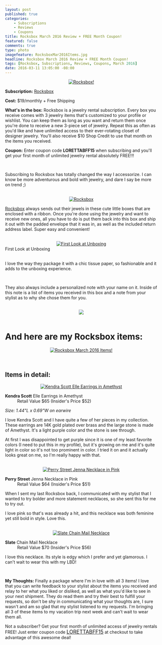 ```yaml
---
layout: post
published: true
categories: 
    - Subscriptions
    - Reviews
    - Coupons
title: Rocksbox March 2016 Review + FREE Month Coupon!
featured: false
comments: true
type: photo
imagefeature: RocksboxMar2016Items.jpg
headline: Rocksbox March 2016 Review + FREE Month Coupon!
tags: [Rocksbox, Subscriptions, Reviews, Coupons, March 2016]
date: 2016-03-11 13:05:00 -08:00
---
```


<center><a href="https://www.rocksbox.com" target="_blank">
<img src="/images/RocksboxMar2016Package.jpg" border="0" style="border:none;max-width:100%;" alt="Rocksbox!" />
</a></center>

<p><b>Subscription:</b> <a href="https://www.rocksbox.com" target="_blank">Rocksbox</a></p>
<p><b>Cost:</b> $19/monthly + Free Shipping</p>
<p><b>What's in the box:</b> Rocksbox is a jewelry rental subscription. Every box you receive comes with 3 jewelry items that's customized to your profile or wishlist. You can keep them as long as you want and return them once you're done to receive a new 3-piece set of jewelry. Repeat this as often as you'd like and have unlimited access to their ever-rotating closet of designer jewelry. You'll also receive $10 Shop Credit to use that month on the items you received.</p>
<p><b>Coupon:</b> Enter coupon code <b>LORETTABFF15</b> when subscribing and you'll get your first month of unlimited jewelry rental absolutely FREE!!!</p>

<br>

<p>Subscribing to Rocksbox has totally changed the way I accessorize. I can know be more adventurous and bold with jewelry, and dare I say be more on trend ;)</p>

<br>

<center><a href="https://www.rocksbox.com" target="_blank">
<img src="/images/RocksboxMar2016Box.jpg" border="0" style="border:none;max-width:100%;" alt="Rocksbox" />
</a></center>

<p><a href="https://www.rocksbox.com" target="_blank">Rocksbox</a> always sends out their jewels in these cute little boxes that are enclosed with a ribbon. Once you're done using the jewelry and want to receive new ones, all you have to do is put them back into this box and ship it out with the padded envelope that it was in, as well as the included return address label. Super easy and convenient!</p>

<br>

<center><a href="https://www.rocksbox.com" target="_blank">
<img src="/images/RocksboxMar2016OpenBox.jpg" border="0" style="border:none;max-width:100%;" alt="First Look at Unboxing" />
</a></center>
<figcaption>First Look at Unboxing</figcaption>
<br>

<p>I love the way they package it with a chic tissue paper, so fashionable and it adds to the unboxing experience.</p>

<br>

<p>They also always include a personalized note with your name on it. Inside of this note is a list of items you received in this box and a note from your stylist as to why she chose them for you.</p>

<br>

<center><a href="https://www.rocksbox.com" target="_blank">
<img src="/images/RocksboxMar2016Info.jpg" border="0" style="border:none;max-width:100%;" />
</a></center>

<br>

# And here are my Rocksbox items:

<p><center><a href="https://www.rocksbox.com" target="_blank">
<img src="/images/RocksboxMar2016Items.jpg" border="0" style="border:none;max-width:100%;" alt="Rocksbox March 2016 Items!" /></a></center></p>
<br>

## Items in detail:

<center><a href="https://www.rocksbox.com" target="_blank">
<img src="/images/RocksboxMar2016KendraScottElleEarringsAmethyst.jpg" border="0" style="border:none;max-width:100%;" alt="Kendra Scott Elle Earrings in Amethyst"/>
</a></center>

<DL>
<DT><b>Kendra Scott</b> Elle Earrings in Amethyst</DT>
<DD>Retail Value $65 (Insider's Price $52)</DD>
</DL>

<p><i>Size: 1.44"L x 0.69"W on earwire</i></p>

<p>I love Kendra Scott and I have quite a few of her pieces in my collection. These earrings are 14K gold plated over brass and the large stone is made of Amethyst. It's a light purple color and the stone is see through.</p>

<p>At first I was disappointed to get purple since it is one of my least favorite colors (I need to put this in my profile), but it's growing on me and it's quite light in color so it's not too prominent in color. I tried it on and it actually looks great on me, so I'm really happy with that.</p>

<br>

<center><a href="https://www.rocksbox.com" target="_blank">
<img src="/images/RocksboxMar2016PerryStreetJennaNecklacePink.jpg" border="0" style="border:none;max-width:100%;" alt="Perry Street Jenna Necklace in Pink"/>
</a></center>

<DL>
<DT><b>Perry Street</b> Jenna Necklace in Pink</DT>
<DD>Retail Value $64 (Insider's Price $51)</DD>
</DL>

<p>When I sent my last Rocksbox back, I communicated with my stylist that I wanted to try bolder and more statement necklaces, so she sent this for me to try out.</p>

<p>I love pink so that's was already a hit, and this necklace was both feminine yet still bold in style. Love this.</p>

<br>

<center><a href="https://www.rocksbox.com" target="_blank">
<img src="/images/RocksboxMar2016SlateChainMailNecklace.jpg" border="0" style="border:none;max-width:100%;" alt="Slate Chain Mail Necklace"/>
</a></center>

<DL>
<DT><b>Slate</b> Chain Mail Necklace</DT>
<DD>Retail Value $70 (Insider's Price $56)</DD>
</DL>

<p>I love this necklace. Its style is edgy which I prefer and yet glamorous. I can't wait to wear this with my LBD!</p>

<br>

<p><i class="icon-exclamation-sign"></i><b> My Thoughts:</b> Finally a package where I'm in love with all 3 items! I love that you can write feedback to your stylist about the items you received and relay to her what you liked or disliked, as well as what you'd like to see in your next shipment. They do read them and try their best to fulfill your requests, so don't be shy in communicating what your thoughts are, I sure wasn't and am so glad that my stylist listened to my requests. I'm bringing all 3 of these items to my vacation trip next week and can't wait to wear them all.</p>

<p>Not a subscriber? Get your first month of unlimited access of jewelry rentals FREE! Just enter coupon code <a href="https://www.rocksbox.com" target="_blank"><big>LORETTABFF15</big></a> at checkout to take advantage of this awesome deal!</p>

